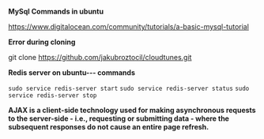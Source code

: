 
**MySql Commands in ubuntu**

https://www.digitalocean.com/community/tutorials/a-basic-mysql-tutorial


**Error during cloning**

git clone https://github.com/jakubroztocil/cloudtunes.git


**Redis server on ubuntu--- commands**

`sudo service redis-server start`
`sudo service redis-server status`
`sudo service redis-server stop`

**AJAX is a client-side technology used for making asynchronous requests to the server-side - i.e., requesting or submitting data - where the subsequent responses do not cause an entire page refresh.**
